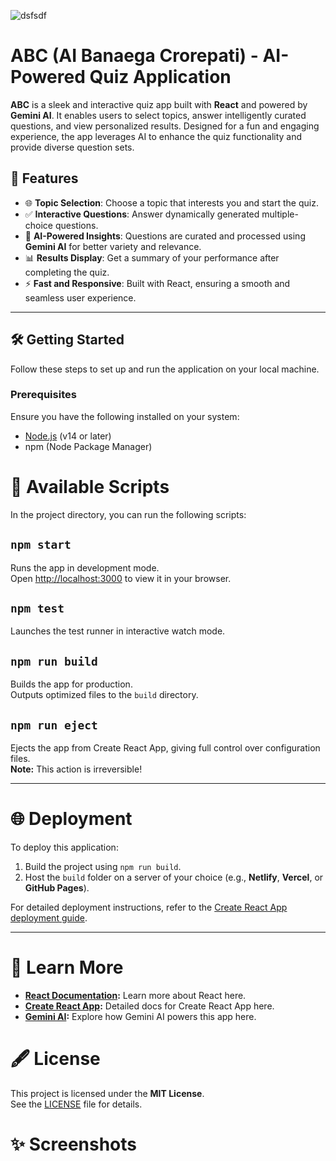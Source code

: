 
![dsfsdf](https://github.com/user-attachments/assets/6fcaf3bf-68cf-40a8-977e-08eb3d783f7b)

# ABC (AI Banaega Crorepati) - AI-Powered Quiz Application

**ABC** is a sleek and interactive quiz app built with **React** and powered by **Gemini AI**. It enables users to select topics, answer intelligently curated questions, and view personalized results. Designed for a fun and engaging experience, the app leverages AI to enhance the quiz functionality and provide diverse question sets.

## 🚀 Features

- 🌐 **Topic Selection**: Choose a topic that interests you and start the quiz.
- ✅ **Interactive Questions**: Answer dynamically generated multiple-choice questions.
- 🧠 **AI-Powered Insights**: Questions are curated and processed using **Gemini AI** for better variety and relevance.
- 📊 **Results Display**: Get a summary of your performance after completing the quiz.
- ⚡ **Fast and Responsive**: Built with React, ensuring a smooth and seamless user experience.

---

## 🛠️ Getting Started

Follow these steps to set up and run the application on your local machine.

### Prerequisites

Ensure you have the following installed on your system:
- [Node.js](https://nodejs.org/) (v14 or later)
- npm (Node Package Manager)



# 📜 Available Scripts

In the project directory, you can run the following scripts:

## `npm start`
Runs the app in development mode.  
Open [http://localhost:3000](http://localhost:3000) to view it in your browser.

## `npm test`
Launches the test runner in interactive watch mode.

## `npm run build`
Builds the app for production.  
Outputs optimized files to the `build` directory.

## `npm run eject`
Ejects the app from Create React App, giving full control over configuration files.  
**Note:** This action is irreversible!

---

# 🌐 Deployment

To deploy this application:

1. Build the project using `npm run build`.  
2. Host the `build` folder on a server of your choice (e.g., **Netlify**, **Vercel**, or **GitHub Pages**).

For detailed deployment instructions, refer to the [Create React App deployment guide](https://create-react-app.dev/docs/deployment/).

---

# 📖 Learn More

- **[React Documentation](https://reactjs.org/):** Learn more about React here.  
- **[Create React App](https://create-react-app.dev/):** Detailed docs for Create React App here.  
- **[Gemini AI](#):** Explore how Gemini AI powers this app here.

# 🖋️ License

This project is licensed under the **MIT License**.  
See the [LICENSE](./LICENSE) file for details.

# ✨ Screenshots
